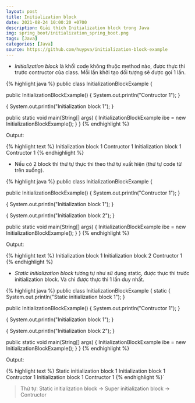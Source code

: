 ```yaml
---
layout: post
title: Initialization block
date: 2021-08-24 10:00:20 +0700
description: Giải thích Initialization block trong Java
img: spring_boot/initialization_spring_boot.png
tags: [Java]
categories: [Java]
source: https://github.com/huypva/initialization-block-example
---
```


- *Initialization block* là khối code không thuộc method nào, được thực thi trước contructor của class. Mỗi lần khởi tạo đối tượng sẽ được gọi 1 lần.

{% highlight java %}
public class InitializationBlockExample {

  public InitializationBlockExample() {
    System.out.println("Contructor 1");
  }
 
  {
    System.out.println("Initialization block 1");
  }

  public static void main(String[] args) {
    InitializationBlockExample ibe = new InitializationBlockExample();
  }
}
{% endhighlight %} 

Output:

{% highlight text %}
Initialization block 1
Contructor 1
Initialization block 1
Contructor 1
{% endhighlight %}

- Nếu có 2 block thì thứ tự thực thi theo thứ tự xuất hiện (thứ tự code từ trên xuống).

{% highlight java %}
public class InitializationBlockExample {

  public InitializationBlockExample() {
    System.out.println("Contructor 1");
  }    

  {
    System.out.println("Initialization block 1");
  } 

  {
    System.out.println("Initialization block 2");
  } 

  public static void main(String[] args) {
    InitializationBlockExample ibe = new InitializationBlockExample();
  }
}
{% endhighlight %} 

Output:

{% highlight text %}
Initialization block 1
Initialization block 2
Contructor 1
{% endhighlight %}

- *Static initialization block* tương tự như sử dụng static, được thực thi trước initialization block. Và chỉ được thực thi 1 lần duy nhất.

{% highlight java %}
public class InitializationBlockExample {
  static {
      System.out.println("Static initialization block 1");
  }

  public InitializationBlockExample() {
    System.out.println("Contructor 1");
  }    

  {
    System.out.println("Initialization block 1");
  } 

  {
    System.out.println("Initialization block 2");
  } 

  public static void main(String[] args) {
    InitializationBlockExample ibe = new InitializationBlockExample();
  }
}
{% endhighlight %}

Output:

{% highlight text %}
Static initialization block 1
Initialization block 1
Contructor 1
Initialization block 1
Contructor 1
{% endhighlight %}` 

> Thứ tự: Static initialization block -> Super initialization block -> Contructor